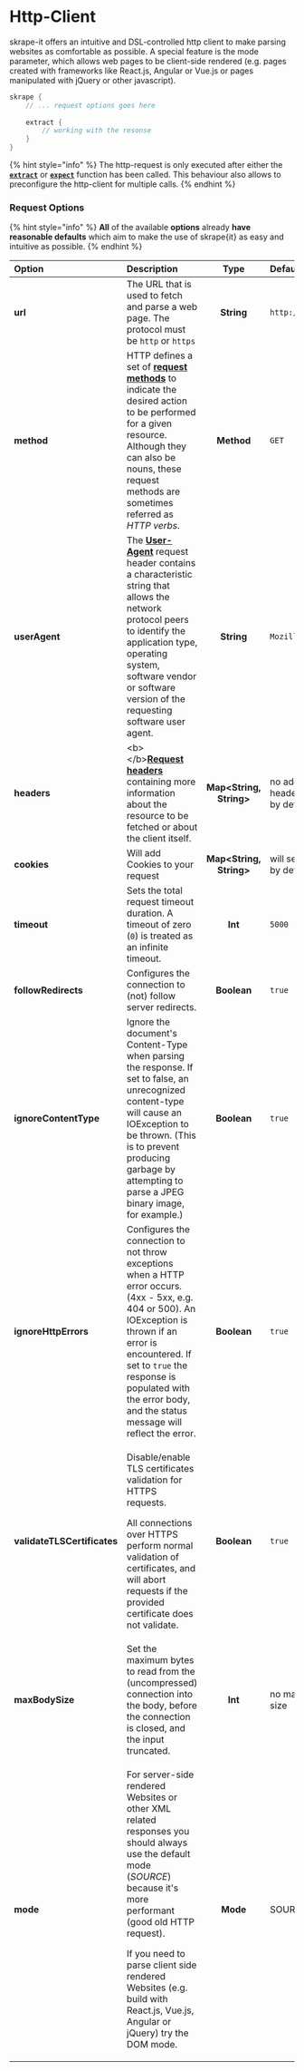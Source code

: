 # Http-Client

skrape-it offers an intuitive and DSL-controlled http client to make parsing websites as comfortable as possible. A special feature is the mode parameter, which allows web pages to be client-side rendered \(e.g. pages created with frameworks like React.js, Angular or Vue.js or pages manipulated with jQuery or other javascript\).

```kotlin
skrape {
    // ... request options goes here
    
    extract {
        // working with the resonse
    }
}
```

{% hint style="info" %}
The http-request is only executed after either the [**`extract`**](extracting-data-from-websites.md) or [**`expect`**](basic-test-scenario.md) function has been called. This behaviour also allows to preconfigure the http-client for multiple calls.
{% endhint %}

### Request Options

{% hint style="info" %}
**All** of the available **options** already **have reasonable defaults** which aim to make the use of skrape{it} as easy and intuitive as possible.
{% endhint %}

<table>
  <thead>
    <tr>
      <th style="text-align:left">Option</th>
      <th style="text-align:left">Description</th>
      <th style="text-align:center">Type</th>
      <th style="text-align:left">Default</th>
    </tr>
  </thead>
  <tbody>
    <tr>
      <td style="text-align:left"><b>url</b>
      </td>
      <td style="text-align:left">The URL that is used to fetch and parse a web page. The protocol must
        be <code>http</code> or <code>https</code>
      </td>
      <td style="text-align:center"><b>String</b>
      </td>
      <td style="text-align:left"><code>http://localhost:8080</code>
      </td>
    </tr>
    <tr>
      <td style="text-align:left"><b>method</b>
      </td>
      <td style="text-align:left">HTTP defines a set of <a href="https://developer.mozilla.org/en-US/docs/Web/HTTP/Methods"><b>request methods</b></a> to
        indicate the desired action to be performed for a given resource. Although
        they can also be nouns, these request methods are sometimes referred as <em>HTTP verbs</em>.</td>
      <td
      style="text-align:center"><b>Method</b>
        </td>
        <td style="text-align:left"><code>GET</code>
        </td>
    </tr>
    <tr>
      <td style="text-align:left"><b>userAgent</b>
      </td>
      <td style="text-align:left">The <a href="https://developer.mozilla.org/de/docs/Web/HTTP/Headers/User-Agent"><b>User-Agent</b></a> request
        header contains a characteristic string that allows the network protocol
        peers to identify the application type, operating system, software vendor
        or software version of the requesting software user agent.</td>
      <td style="text-align:center"><b>String</b>
      </td>
      <td style="text-align:left"><code>Mozilla/5.0 skrape.it</code>
      </td>
    </tr>
    <tr>
      <td style="text-align:left"><b>headers</b>
      </td>
      <td style="text-align:left">&lt;b&gt;&lt;/b&gt;<a href="https://developer.mozilla.org/en-US/docs/Web/HTTP/Headers"><b>Request headers </b></a>containing
        more information about the resource to be fetched or about the client itself.</td>
      <td
      style="text-align:center"><b>Map&lt;String, String&gt;</b>
        </td>
        <td style="text-align:left">no additional custom headers will be sent by default</td>
    </tr>
    <tr>
      <td style="text-align:left"><b>cookies</b>
      </td>
      <td style="text-align:left">Will add Cookies to your request</td>
      <td style="text-align:center"><b>Map&lt;String, String&gt;</b>
      </td>
      <td style="text-align:left">will send no Cookies by default</td>
    </tr>
    <tr>
      <td style="text-align:left"><b>timeout</b>
      </td>
      <td style="text-align:left">Sets the total request timeout duration. A timeout of zero (<code>0</code>)
        is treated as an infinite timeout.</td>
      <td style="text-align:center"><b>Int</b>
      </td>
      <td style="text-align:left"><code>5000</code>
      </td>
    </tr>
    <tr>
      <td style="text-align:left"><b>followRedirects</b>
      </td>
      <td style="text-align:left">Configures the connection to (not) follow server redirects.</td>
      <td style="text-align:center"><b>Boolean</b>
      </td>
      <td style="text-align:left"><code>true</code>
      </td>
    </tr>
    <tr>
      <td style="text-align:left"><b>ignoreContentType</b>
      </td>
      <td style="text-align:left">Ignore the document&apos;s Content-Type when parsing the response. If
        set to false, an unrecognized content-type will cause an IOException to
        be thrown. (This is to prevent producing garbage by attempting to parse
        a JPEG binary image, for example.)</td>
      <td style="text-align:center"><b>Boolean</b>
      </td>
      <td style="text-align:left"><code>true</code>
      </td>
    </tr>
    <tr>
      <td style="text-align:left"><b>ignoreHttpErrors</b>
      </td>
      <td style="text-align:left">Configures the connection to not throw exceptions when a HTTP error occurs.
        (4xx - 5xx, e.g. 404 or 500). An IOException is thrown if an error is encountered.
        If set to <code>true</code> the response is populated with the error body,
        and the status message will reflect the error.</td>
      <td style="text-align:center"><b>Boolean</b>
      </td>
      <td style="text-align:left"><code>true</code>
      </td>
    </tr>
    <tr>
      <td style="text-align:left"><b>validateTLSCertificates</b>
      </td>
      <td style="text-align:left">
        <p>Disable/enable TLS certificates validation for HTTPS requests.</p>
        <p>All connections over HTTPS perform normal validation of certificates,
          and will abort requests if the provided certificate does not validate.</p>
      </td>
      <td style="text-align:center"><b>Boolean</b>
      </td>
      <td style="text-align:left"><code>true</code>
      </td>
    </tr>
    <tr>
      <td style="text-align:left"><b>maxBodySize</b>
      </td>
      <td style="text-align:left">Set the maximum bytes to read from the (uncompressed) connection into
        the body, before the connection is closed, and the input truncated.</td>
      <td
      style="text-align:center"><b>Int</b>
        </td>
        <td style="text-align:left">no maximum body size</td>
    </tr>
    <tr>
      <td style="text-align:left"><b>mode</b>
      </td>
      <td style="text-align:left">
        <p>For server-side rendered Websites or other XML related responses you should
          always use the default mode (<em>SOURCE</em>) because it&apos;s more performant
          (good old HTTP request).</p>
        <p>If you need to parse client side rendered Websites (e.g. build with React.js,
          Vue.js, Angular or jQuery) try the DOM mode.</p>
      </td>
      <td style="text-align:center"><b>Mode</b>
      </td>
      <td style="text-align:left">SOURCE</td>
    </tr>
  </tbody>
</table>



